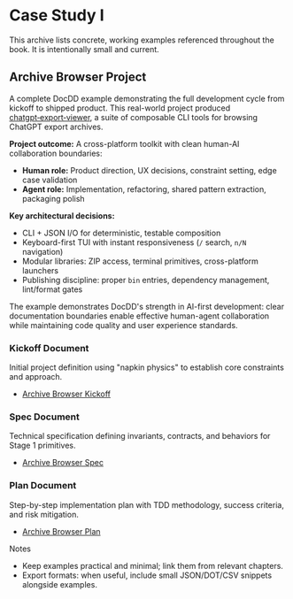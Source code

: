 # Case Study I

This archive lists concrete, working examples referenced throughout the book. It is intentionally small and current.

## Archive Browser Project

A complete DocDD example demonstrating the full development cycle from kickoff to shipped product. This real-world project produced [chatgpt‑export‑viewer](https://www.npmjs.com/package/chatgpt-export-viewer), a suite of composable CLI tools for browsing ChatGPT export archives.

**Project outcome:** A cross-platform toolkit with clean human-AI collaboration boundaries:
- **Human role:** Product direction, UX decisions, constraint setting, edge case validation
- **Agent role:** Implementation, refactoring, shared pattern extraction, packaging polish

**Key architectural decisions:**
- CLI + JSON I/O for deterministic, testable composition
- Keyboard-first TUI with instant responsiveness (`/` search, `n/N` navigation)
- Modular libraries: ZIP access, terminal primitives, cross-platform launchers
- Publishing discipline: proper `bin` entries, dependency management, lint/format gates

The example demonstrates DocDD's strength in AI-first development: clear documentation boundaries enable effective human-agent collaboration while maintaining code quality and user experience standards.

### Kickoff Document
Initial project definition using "napkin physics" to establish core constraints and approach.
- [Archive Browser Kickoff](./examples/archive-browser-kickoff.md)

### Spec Document
Technical specification defining invariants, contracts, and behaviors for Stage 1 primitives.
- [Archive Browser Spec](./examples/archive-browser-spec.md)

### Plan Document
Step-by-step implementation plan with TDD methodology, success criteria, and risk mitigation.
- [Archive Browser Plan](./examples/archive-browser-plan.md)

Notes
- Keep examples practical and minimal; link them from relevant chapters.
- Export formats: when useful, include small JSON/DOT/CSV snippets alongside examples.
